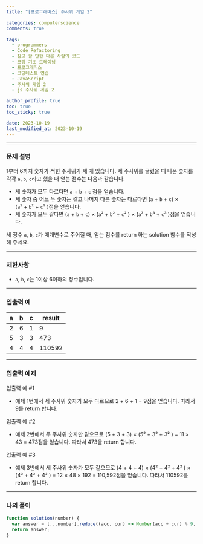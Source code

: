 ```yaml
---
title: "[프로그래머스] 주사위 게임 2"

categories: computerscience
comments: true

tags:
  - programmers
  - Code Refactoring
  - 참고 할 만한 다른 사람의 코드
  - 코딩 기초 트레이닝
  - 프로그래머스
  - 코딩테스트 연습
  - JavaScript
  - 주사위 게임 2
  - js 주사위 게임 2

author_profile: true
toc: true
toc_sticky: true

date: 2023-10-19
last_modified_at: 2023-10-19
---
```


---

### 문제 설명

1부터 6까지 숫자가 적힌 주사위가 세 개 있습니다. 세 주사위를 굴렸을 때 나온 숫자를 각각 `a`, `b`, `c`라고 했을 때 얻는 점수는 다음과 같습니다.

- 세 숫자가 모두 다르다면 `a` + `b` + `c` 점을 얻습니다.
- 세 숫자 중 어느 두 숫자는 같고 나머지 다른 숫자는 다르다면 (`a` + `b` + `c`) × (`a`² + `b`² + `c`² )점을 얻습니다.
- 세 숫자가 모두 같다면 (`a` + `b` + `c`) × (`a`² + `b`² + `c`² ) × (`a`³ + `b`³ + `c`³ )점을 얻습니다.

세 정수 `a`, `b`, `c`가 매개변수로 주어질 때, 얻는 점수를 return 하는 solution 함수를 작성해 주세요.

---

### 제한사항

- `a`, `b`, `c`는 1이상 6이하의 정수입니다.

---

### 입출력 예

| a   | b   | c   | result |
| --- | --- | --- | ------ |
| 2   | 6   | 1   | 9      |
| 5   | 3   | 3   | 473    |
| 4   | 4   | 4   | 110592 |

---

### 입출력 예제

입출력 예 #1

- 예제 1번에서 세 주사위 숫자가 모두 다르므로 2 + 6 + 1 = 9점을 얻습니다. 따라서 9를 return 합니다.

입출력 예 #2

- 예제 2번에서 두 주사위 숫자만 같으므로 (5 + 3 + 3) × (5² + 3² + 3² ) = 11 × 43 = 473점을 얻습니다. 따라서 473을 return 합니다.

입출력 예 #3

- 예제 3번에서 세 주사위 숫자가 모두 같으므로 (4 + 4 + 4) × (4² + 4² + 4² ) × (4³ + 4³ + 4³ ) = 12 × 48 × 192 = 110,592점을 얻습니다. 따라서 110592를 return 합니다.

---

### 나의 풀이

```jsx
function solution(number) {
  var answer = [...number].reduce((acc, cur) => Number(acc + cur) % 9, 0);
  return answer;
}
```
